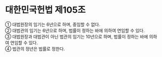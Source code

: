 # 대한민국헌법 제105조

① 대법원장의 임기는 6년으로 하며, 중임할 수 없다.  
② 대법관의 임기는 6년으로 하며, 법률이 정하는 바에 의하여 연임할 수 있다.  
③ 대법원장과 대법관이 아닌 법관의 임기는 10년으로 하며, 법률이 정하는 바에 의하여 연임할 수 있다.  
④ 법관의 정년은 법률로 정한다.
